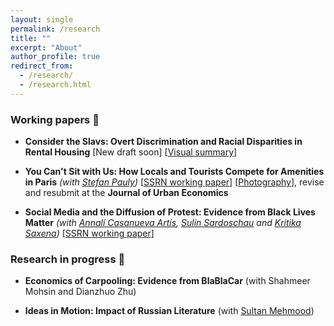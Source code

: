 ```yaml
---
layout: single
permalink: /research
title: ""
excerpt: "About"
author_profile: true
redirect_from:
  - /research/
  - /research.html
---
```


### Working papers 📓

- **Consider the Slavs: Overt Discrimination and Racial Disparities in Rental Housing** [New draft soon] [[Visual summary](http://jmp-consider-the-slavs.tilda.ws/)]

- **You Can't Sit with Us: How Locals and Tourists Compete for Amenities in Paris** _(with [Stefan Pauly](https://stefanpauly.net/))_ [[SSRN working paper](https://papers.ssrn.com/sol3/papers.cfm?abstract_id=4585524)] [[Photography](https://vladimir-avetian.github.io/tower.jpg)],
revise and resubmit at the **Journal of Urban Economics**

- **Social Media and the Diffusion of Protest: Evidence from Black Lives Matter**  _(with [Annalí Casanueva Artís](https://www.parisschoolofeconomics.eu/fr/casanueva-artis-annali-mireia/), [Sulin Sardoschau](https://sites.google.com/view/sulinsardoschau/home) and [Kritika Saxena](https://www.kritikasaxena.com/))_
[[SSRN working paper](https://papers.ssrn.com/sol3/papers.cfm?abstract_id=3831819)]

  

### Research in progress 📝

  - **Economics of Carpooling: Evidence from BlaBlaCar** (with Shahmeer Mohsin and Dianzhuo Zhu)
  
  - **Ideas in Motion: Impact of Russian Literature** (with [Sultan Mehmood](https://sites.google.com/view/sultan-mehmood/home))
